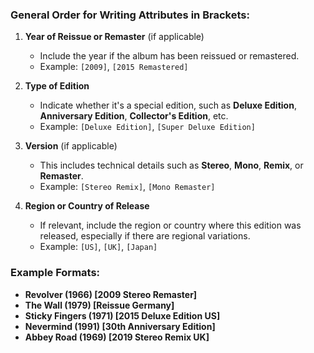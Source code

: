 ### General Order for Writing Attributes in Brackets:

1. **Year of Reissue or Remaster** (if applicable)
   - Include the year if the album has been reissued or remastered.
   - Example: `[2009]`, `[2015 Remastered]`

2. **Type of Edition**
   - Indicate whether it's a special edition, such as **Deluxe Edition**, **Anniversary Edition**, **Collector's Edition**, etc.
   - Example: `[Deluxe Edition]`, `[Super Deluxe Edition]`

3. **Version** (if applicable)
   - This includes technical details such as **Stereo**, **Mono**, **Remix**, or **Remaster**.
   - Example: `[Stereo Remix]`, `[Mono Remaster]`

4. **Region or Country of Release**
   - If relevant, include the region or country where this edition was released, especially if there are regional variations.
   - Example: `[US]`, `[UK]`, `[Japan]`

### Example Formats:
- **Revolver (1966) [2009 Stereo Remaster]**
- **The Wall (1979) [Reissue Germany]**
- **Sticky Fingers (1971) [2015 Deluxe Edition US]**
- **Nevermind (1991) [30th Anniversary Edition]**
- **Abbey Road (1969) [2019 Stereo Remix UK]**